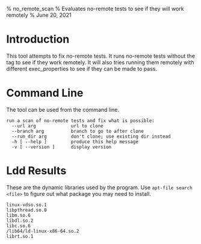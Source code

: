 % no_remote_scan
% Evaluates no-remote tests to see if they will work remotely
% June 20, 2021


# Introduction
This tool attempts to fix no-remote tests.  It runs no-remote tests without the tag to see if they work remotely.  It will also tries running them remotely with different exec_properties to see if they can be made to pass.  


# Command Line
The tool can be used from the command line.  
```
run a scan of no-remote tests and fix what is possible:
  --url arg             url to clone
  --branch arg          branch to go to after clone
  --run_dir arg         don't clone; use existing dir instead
  -h [ --help ]         produce this help message
  -v [ --version ]      display version

```



# Ldd Results
These are the dynamic libraries used by the program.  Use `apt-file search <file>` to figure out what package you may need to install.  
```
linux-vdso.so.1
libpthread.so.0
libm.so.6
libdl.so.2
libc.so.6
/lib64/ld-linux-x86-64.so.2
librt.so.1

```



